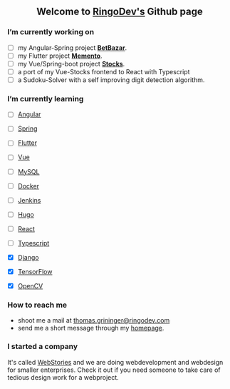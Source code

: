
<h2 align="center">Welcome to <a href="https://ringodev.com">RingoDev's</a> Github page</h2>

<!--Todo insert Logo Image -->

### I’m currently working on

* [ ] my Angular-Spring project [**BetBazar**](https://github.com/RingoDev/BetBazar).
* [ ] my Flutter project [**Memento**](https://github.com/RingoDev/Memento).
* [ ] my Vue/Spring-boot project [**Stocks**](https://github.com/RingoDev/stocks).
* [ ] a port of my Vue-Stocks frontend to React with Typescript
* [ ] a Sudoku-Solver with a self improving digit detection algorithm.

### I’m currently learning 

* [ ] [Angular](https://angular.io)
* [ ] [Spring](https://spring.io)
* [ ] [Flutter](https://flutter.dev)
* [ ] [Vue](https://vuejs.org/)
* [ ] [MySQL](https://www.mysql.com/)
* [ ] [Docker](https://www.docker.com/)
* [ ] [Jenkins](https://www.jenkins.io/)
* [ ] [Hugo](https://gohugo.io/)
* [ ] [React](https://reactjs.org/)
* [ ] [Typescript](https://www.typescriptlang.org/)
* [x] [Django](https://www.djangoproject.com/)
* [x] [TensorFlow](https://www.tensorflow.org/)
* [x] [OpenCV](https://opencv.org/)


### How to reach me

* shoot me a mail at thomas.grininger@ringodev.com 
* send me a short message through my [homepage](https://ringodev.com).
  
### I started a company

It's called [WebStories](https://web-stories.at) and we are doing webdevelopment and webdesign for smaller enterprises. Check it out if you need someone to take care of tedious design work for a webproject.
